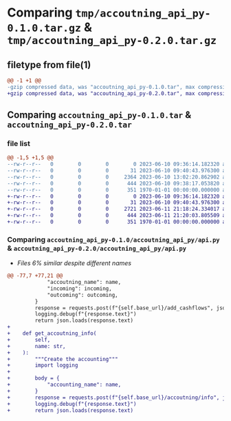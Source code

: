# Comparing `tmp/accoutning_api_py-0.1.0.tar.gz` & `tmp/accoutning_api_py-0.2.0.tar.gz`

## filetype from file(1)

```diff
@@ -1 +1 @@
-gzip compressed data, was "accoutning_api_py-0.1.0.tar", max compression
+gzip compressed data, was "accoutning_api_py-0.2.0.tar", max compression
```

## Comparing `accoutning_api_py-0.1.0.tar` & `accoutning_api_py-0.2.0.tar`

### file list

```diff
@@ -1,5 +1,5 @@
--rw-r--r--   0        0        0        0 2023-06-10 09:36:14.182320 accoutning_api_py-0.1.0/README.md
--rw-r--r--   0        0        0       31 2023-06-10 09:40:43.976300 accoutning_api_py-0.1.0/accoutning_api_py/__init__.py
--rw-r--r--   0        0        0     2364 2023-06-10 13:02:20.862902 accoutning_api_py-0.1.0/accoutning_api_py/api.py
--rw-r--r--   0        0        0      444 2023-06-10 09:38:17.053820 accoutning_api_py-0.1.0/pyproject.toml
--rw-r--r--   0        0        0      351 1970-01-01 00:00:00.000000 accoutning_api_py-0.1.0/PKG-INFO
+-rw-r--r--   0        0        0        0 2023-06-10 09:36:14.182320 accoutning_api_py-0.2.0/README.md
+-rw-r--r--   0        0        0       31 2023-06-10 09:40:43.976300 accoutning_api_py-0.2.0/accoutning_api_py/__init__.py
+-rw-r--r--   0        0        0     2721 2023-06-11 21:18:24.334017 accoutning_api_py-0.2.0/accoutning_api_py/api.py
+-rw-r--r--   0        0        0      444 2023-06-11 21:20:03.805509 accoutning_api_py-0.2.0/pyproject.toml
+-rw-r--r--   0        0        0      351 1970-01-01 00:00:00.000000 accoutning_api_py-0.2.0/PKG-INFO
```

### Comparing `accoutning_api_py-0.1.0/accoutning_api_py/api.py` & `accoutning_api_py-0.2.0/accoutning_api_py/api.py`

 * *Files 6% similar despite different names*

```diff
@@ -77,7 +77,21 @@
             "accoutning_name": name,
             "incoming": incoming,
             "outcoming": outcoming,
         }
         response = requests.post(f"{self.base_url}/add_cashflows", json=body)
         logging.debug(f"{response.text}")
         return json.loads(response.text)
+
+    def get_accoutning_info(
+        self,
+        name: str,
+    ):
+        """Create the accounting"""
+        import logging
+
+        body = {
+            "accounting_name": name,
+        }
+        response = requests.post(f"{self.base_url}/accoutning/info", json=body)
+        logging.debug(f"{response.text}")
+        return json.loads(response.text)
```


